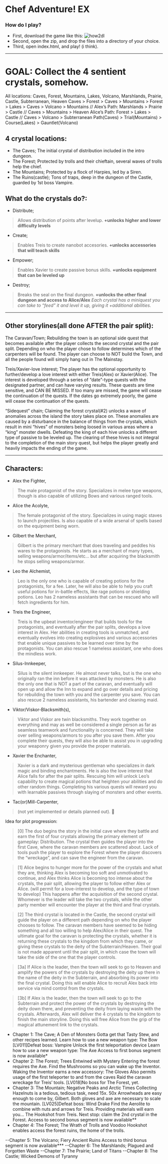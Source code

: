 Chef Adventure! EX
======
### How do I play?
 - First, download the game like this:
![how2dl](https://github.com/jragyn/CAEX/raw/master/how2download.png "Logo Title Text 1")
- Second, open the zip, and drop the files into a directory of your choice.
- Third, open index.html, and play! (i think).

***

GOAL: Collect the 4 sentient crystals, somehow.
======
All locations: Caves, Forest, Mountains, Lakes, Volcano, Marshlands, Prairie, Castle, Subterranean, Heaven
Caves > Forest > Caves > Mountains > Forest > Lakes > Caves > Volcano > Mountains //
Alex’s Path:	 Marshlands > Prairie > Castle // Caves > Mountains > Heaven
Alice’s Path: Forest > Lakes > Castle // Caves > Volcano > Subterranean
Path(Caves) > Trial(Mountains)  > Course(Lakes)  > Gauntlet(Volcano)

4 crystal locations:
------
 - The Caves; The initial crystal of distribution included in the intro dungeon.
 - The Forest; Protected by trolls and their chieftain, several waves of trolls help the chief.
 - The Mountains; Protected by a flock of Harpies, led by a Siren.
 - The Ruins(castle); Tons of traps, deep in the dungeon of the Castle, guarded by 1st boss Vampire.

What do the crystals do?:
------
 - Distribute;
 > Allows distribution of points after levelup. __+unlocks higher and lower difficulty levels__
 - Create; 
 > Enables Treis to create nanobot accesories. __+unlocks accessories that will teach skills__
 - Empower;
  > Enables Xavier to create passive bonus skills. __+unlocks equipment that can be leveled up__
 - Destroy;
  > Breaks the seal on the final dungeon. __+unlocks the other final dungeon and access to Alice/Alex__
_Each crystal has a miniquest you can take to “feed” it and level it up, giving it +additional abilities._

***

Other storylines(all done AFTER the pair split):
------
The Caravan/Town; Rebuilding the town is an optional side quest that becomes available after the player collects the second crystal and the pair split. Depending on who the player chose to follow determines which of the carpenters will be found. The player can choose to NOT build the Town, and all the people found will simply hang out in The Mainstay.

Treis/Xavier-love interest; The player has the optional opportunity to further/develop a love interest with either Treis(Alex) or Xavier(Alice). The interest is developed through a series of “date”-type quests with the designated partner, and can have varying results. These quests are time sensitive, and CAN BE MISSED. If too many are missed, the game will cease the continuation of the quests. If the dates go extremely poorly, the game will cease the continuation of the quests.

“Sidequest” chain; Claiming the forest crystal(#2) unlocks a wave of anomalies across the island the story takes place on. These anomalies are caused by a disturbance in the balance of things from the crystals, which result in mini “hives” of monsters being loosed in various areas where a “king” monster dwells. Defeating the king of each hive unlocks a different type of passive to be leveled up. The clearing of these hives is not integral to the completion of the main story quest, but helps the player greatly and heavily impacts the ending of the game.

***

## Characters:
- Alex the Fighter,
 > The male protagonist of the story. Specializes in melee type weapons, though is also capable of utilizing Bows and various ranged tools.
- Alice the Acolyte, 
 > The female protagonist of the story. Specializes in using magic staves to launch projectiles. Is also capable of a wide arsenal of spells based on the equipment being worn.
- Gilbert the Merchant, 
 > Gilbert is the primary merchant that does traveling and peddles his wares to the protagonists. He starts as a merchant of many types, selling weapons/armor/items/etc… but after acquiring the blacksmith he stops selling weapons/armor.
- Leo the Alchemist,
 > Leo is the only one who is capable of creating potions for the protagonists, for a fee. Later, he will also be able to help you craft useful potions for in-battle effects, like rage potions or shielding potions. Leo has 2 nameless assistants that can be rescued who will fetch ingredients for him.
 - Treis the Engineer,
 > Treis is the upbeat inventor/engineer that builds tools for the protagonists, and eventually after the pair splits, develops a love interest in Alex. Her abilities in creating tools is unmatched, and eventually evolves into creating explosives and various accessories that enable unique passives to be learned over time by the protagonists. You can also rescue 1 nameless assistant, one who does the mindless work.
 - Silus-Innkeeper,
 > Silus is the silent innkeeper. He almost never talks, but is the one who originally ran the inn before it was attacked by monsters. He is also the only one that is NOT a part of the caravan, and eventually will open up and allow the Inn to expand and go over details and pricing for rebuilding the town with you and the carpenter you save. You can also rescue 2 nameless assistants, his bartender and cleaning maid.
 - Viktor/Viskor-Blacksmith(s),
 > Viktor and Viskor are twin blacksmiths. They work together on everything and may as well be considered a single person as far as seamless teamwork and functionality is concerned. They will take over selling weapons/armors to you after you save them. After you complete their quests, they will also be able to assist you in upgrading your weaponry given you provide the proper materials.
 - Xavier the Enchanter,
 > Xavier is a dark and mysterious gentleman who specializes in dark magic and binding enchantments. He is also the love interest that Alice falls for after the pair splits. Rescuing him will unlock Leo’s capability to create magical potions that heighten your abilities and do other random things. Completing his various quests will reward you with learnable passives through slaying of monsters and other events. 
 - Tac(or)Mill-Carpenter,
 > (not yet implemented or details planned out).



Idea for plot progression:
 > [0] The duo begins the story in the initial cave where they battle and earn the first of four crystals allowing the primary element of gameplay: Distribution. The crystal then guides the player into the first Cave, where the caravan members are scattered about. Lack of tools push the player to explore the Forest where the player discovers the “wreckage”, and can save the engineer from the caravan.

 > [1] Alice begins to hunger more for the power of the crystals and what they are, thinking Alex is becoming too soft and unmotivated to continue, and Alex thinks Alice is becoming too intense about the crystals, the pair split, allowing the player to follow either Alex or Alice. (will permit for a love-interest to develop, and the type of town to develop) This happens after the acquisition of the second crystal. Whomever is the leader will take the two crystals, while the other party member will encounter the player at the third and final crystals.

 > [2] The third crystal is located in the Castle, the second crystal will guide the player on a different path depending on who the player chooses to follow. The caravan members have seemed to be hiding something and all too willing to help Alex/Alice in their quest. The ultimate goal for the caravan is protecting the crystals, whether it is returning these crystals to the kingdom from which they came, or giving these crystals to the deity of the Subterrain/Heaven. Their goal is not made apparent until the pair split, in which case the town will take the side of the one that the player controls. 

 > [3a] If Alice is the leader, then the town will seek to go to Heaven and amplify the powers of the crystals by destroying the deity up there in the name of the deity in the Subterrain, and absorbing its power into the final crystal. Doing this will enable Alice to recruit Alex back into service via mind control from the crystals.

 > [3b] If Alex is the leader, then the town will seek to go to the Subterrain and protect the power of the crystals by destroying the deity down there, and preventing the deity from laying waste with the crystals. Afterwards, Alex will deliver the 4 crystals to the kingdom to finish the main storyline. Doing this will free Alice from the grip of the magical attunement link to the crystals. 


- Chapter 1:	The Cave; A Den of Monsters
	Gotta get that Tasty Stew, and other recipes learned.
	Learn how to use a new weapon type: The Bow
	[LV011]Defeat boss: Vampire
	Unlock the first teleportation device
	Learn how to use a new weapon type: The Axe
	  Access to first bonus segment is now available*
- Chapter 2:	The Forest; Trees Entwined with Mystery
	Entering the forest requires the Axe.
	Find the Mushrooms so you can wake up the Inventor.
	Waking the Inventor earns a new accessory: The Gloves
	Also permits usage of the first teleporter to and from the caves
	Raid the caravan wreckage for Treis’ tools.
	[LV018]No boss for The Forest, yet.
- Chapter 3:	The Mountain; Negative Peaks and Arctic Times
	Collecting Hazelnuts is a tedious, tedious task, need 15x.
	50x Arrowheads are easy enough to come by, Gilbert.
	Both gloves and axe are necessary to scale the mountain.
	[LV025]Defeat boss: Wind Drake
	Find the Aerolite to combine with nuts and arrows for Treis.
	Providing materials will earn you… The Hookshot from Treis.
	Next stop: claim the 2nd crystal in the Forest.
	  Access to second bonus segment is now available**
- Chapter 4:	The Forest; The Wrath of Trolls and Voodoo
	Hookshot enables access the forest ruins, the home of the trolls.
	
--Chapter 5:	The Volcano; Fiery Ancient Ruins
	  Access to third bonus segment is now available***
--Chapter 6:	The Marshlands; Plagued and Forgotten Waste
--Chapter 7:	The Prairie; Land of Titans
--Chapter 8:	The Castle; Wicked Demons of Tyranny

